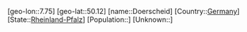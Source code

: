 ﻿---
location: [50.12,7.75]
type: City
tags:
- geo/City


SpocWebEntityId: 29948
isDeleted: false
confidential: public

---
[geo-lon::7.75]
[geo-lat::50.12]
[name::Doerscheid]
[Country::[Germany](geo/Continent/Europe/Germany.md)]
[State::[Rheinland-Pfalz](geo/Continent/Europe/Germany/Rheinland-Pfalz.md)]
[Population::]
[Unknown::]

